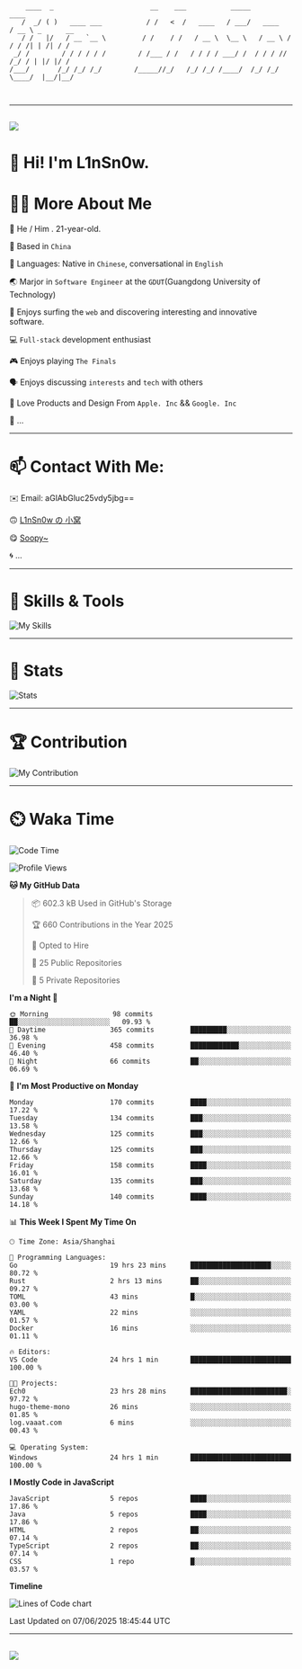 ```

    ____  _                        __    ___           _____           ____           
   /  _/ ( )   ____ ___           / /   <  /   ____   / ___/   ____   / __ \ _      __
   / /   |/   / __ `__ \         / /    / /   / __ \  \__ \   / __ \ / / / /| | /| / /
 _/ /        / / / / / /        / /___ / /   / / / / ___/ /  / / / // /_/ / | |/ |/ / 
/___/       /_/ /_/ /_/        /_____//_/   /_/ /_/ /____/  /_/ /_/ \____/  |__/|__/  
                                                                                      
                                          

```

---

##
![](https://raw.githubusercontent.com/lin-snow/lin-snow/output/github-contribution-grid-snake-dark.svg)

# 👋 Hi! I'm L1nSn0w.

# 👨‍💻 More About Me

🤠 He / Him . 21-year-old.

🎈 Based in `China`
  
🤔 Languages: Native in `Chinese`, conversational in `English`

🌏 Marjor in `Software Engineer` at the `GDUT`(Guangdong University of Technology)

🛟 Enjoys surfing the `web` and discovering interesting and innovative software.

💻 `Full-stack` development enthusiast

🎮 Enjoys playing `The Finals`

🗣️ Enjoys discussing `interests` and `tech` with others

👾 Love Products and Design From `Apple. Inc` && `Google. Inc`  

🤪 ...

---

# 📫 Contact With Me:

✉️ Email: aGlAbGluc25vdy5jbg==

🙃 [L1nSn0w の 小窝](https://vaaat.com)

😋 [Soopy~](https://soopy.cn)

🌀 ...

---

# 🔮 Skills & Tools

![My Skills](/assets/skillicons.svg)

---

# 🍟 Stats

![Stats](https://github-profile-trophy.vercel.app/?username=lin-snow&theme=nord&no-frame=true&column=9)

<!-- <div style="text-align: center;">
    <a href="https://github.com/lin-snow">
        <img align="center" src="https://githubstat.linsnow.cn/api/top-langs/?username=lin-snow&layout=donut&langs_count=8" />
    </a>
    <a href="https://github.com/lin-snow">
        <img align="center" src="https://githubstat.linsnow.cn/api?username=lin-snow&count_private=true&show_icons=true&theme=default&show=reviews,discussions_started,discussions_answered,prs_merged,prs_merged_percentage" />
    </a>
</div> -->

---

# 🏆 Contribution

![My Contribution](https://activitygraph.linsnow.cn/graph?username=lin-snow&theme=github-compact&days=30)

---

# ⏲️ Waka Time

<!--START_SECTION:waka-->
![Code Time](http://img.shields.io/badge/Code%20Time-849%20hrs%2020%20mins-blue)

![Profile Views](http://img.shields.io/badge/Profile%20Views-2-blue)

**🐱 My GitHub Data** 

> 📦 602.3 kB Used in GitHub's Storage 
 > 
> 🏆 660 Contributions in the Year 2025
 > 
> 💼 Opted to Hire
 > 
> 📜 25 Public Repositories 
 > 
> 🔑 5 Private Repositories 
 > 
**I'm a Night 🦉** 

```text
🌞 Morning                98 commits          ██░░░░░░░░░░░░░░░░░░░░░░░   09.93 % 
🌆 Daytime                365 commits         █████████░░░░░░░░░░░░░░░░   36.98 % 
🌃 Evening                458 commits         ████████████░░░░░░░░░░░░░   46.40 % 
🌙 Night                  66 commits          ██░░░░░░░░░░░░░░░░░░░░░░░   06.69 % 
```
📅 **I'm Most Productive on Monday** 

```text
Monday                   170 commits         ████░░░░░░░░░░░░░░░░░░░░░   17.22 % 
Tuesday                  134 commits         ███░░░░░░░░░░░░░░░░░░░░░░   13.58 % 
Wednesday                125 commits         ███░░░░░░░░░░░░░░░░░░░░░░   12.66 % 
Thursday                 125 commits         ███░░░░░░░░░░░░░░░░░░░░░░   12.66 % 
Friday                   158 commits         ████░░░░░░░░░░░░░░░░░░░░░   16.01 % 
Saturday                 135 commits         ███░░░░░░░░░░░░░░░░░░░░░░   13.68 % 
Sunday                   140 commits         ████░░░░░░░░░░░░░░░░░░░░░   14.18 % 
```


📊 **This Week I Spent My Time On** 

```text
🕑︎ Time Zone: Asia/Shanghai

💬 Programming Languages: 
Go                       19 hrs 23 mins      ████████████████████░░░░░   80.72 % 
Rust                     2 hrs 13 mins       ██░░░░░░░░░░░░░░░░░░░░░░░   09.27 % 
TOML                     43 mins             █░░░░░░░░░░░░░░░░░░░░░░░░   03.00 % 
YAML                     22 mins             ░░░░░░░░░░░░░░░░░░░░░░░░░   01.57 % 
Docker                   16 mins             ░░░░░░░░░░░░░░░░░░░░░░░░░   01.11 % 

🔥 Editors: 
VS Code                  24 hrs 1 min        █████████████████████████   100.00 % 

🐱‍💻 Projects: 
Ech0                     23 hrs 28 mins      ████████████████████████░   97.72 % 
hugo-theme-mono          26 mins             ░░░░░░░░░░░░░░░░░░░░░░░░░   01.85 % 
log.vaaat.com            6 mins              ░░░░░░░░░░░░░░░░░░░░░░░░░   00.43 % 

💻 Operating System: 
Windows                  24 hrs 1 min        █████████████████████████   100.00 % 
```

**I Mostly Code in JavaScript** 

```text
JavaScript               5 repos             ████░░░░░░░░░░░░░░░░░░░░░   17.86 % 
Java                     5 repos             ████░░░░░░░░░░░░░░░░░░░░░   17.86 % 
HTML                     2 repos             ██░░░░░░░░░░░░░░░░░░░░░░░   07.14 % 
TypeScript               2 repos             ██░░░░░░░░░░░░░░░░░░░░░░░   07.14 % 
CSS                      1 repo              █░░░░░░░░░░░░░░░░░░░░░░░░   03.57 % 
```



**Timeline**

![Lines of Code chart](https://raw.githubusercontent.com/lin-snow/lin-snow/main/assets/bar_graph.png)


 Last Updated on 07/06/2025 18:45:44 UTC
<!--END_SECTION:waka-->



---
##
![](./profile-3d-contrib/profile-night-rainbow.svg)
